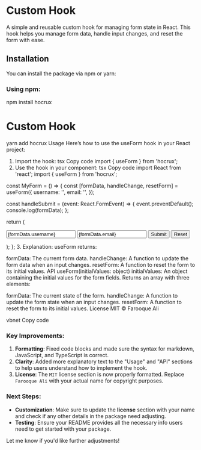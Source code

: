 # Custom Hook

A simple and reusable custom hook for managing form state in React. This hook helps you manage form data, handle input changes, and reset the form with ease.

## Installation

You can install the package via npm or yarn:

### Using npm:

npm install hocrux

# Custom Hook

yarn add hocrux
Usage
Here’s how to use the useForm hook in your React project:

1. Import the hook:
tsx
Copy code
import { useForm } from 'hocrux';
2. Use the hook in your component:
tsx
Copy code
import React from 'react';
import { useForm } from 'hocrux';

const MyForm = () => {
  const [formData, handleChange, resetForm] = useForm({
    username: '',
    email: '',
  });

  const handleSubmit = (event: React.FormEvent) => {
    event.preventDefault();
    console.log(formData);
  };

  return (
    <form onSubmit={handleSubmit}>
      <input
        type="text"
        name="username"
        value={formData.username}
        onChange={handleChange}
      />
      <input
        type="email"
        name="email"
        value={formData.email}
        onChange={handleChange}
      />
      <button type="submit">Submit</button>
      <button type="button" onClick={resetForm}>Reset</button>
    </form>
  );
};
3. Explanation:
useForm returns:

formData: The current form data.
handleChange: A function to update the form data when an input changes.
resetForm: A function to reset the form to its initial values.
API
useForm(initialValues: object)
initialValues: An object containing the initial values for the form fields.
Returns an array with three elements:

formData: The current state of the form.
handleChange: A function to update the form state when an input changes.
resetForm: A function to reset the form to its initial values.
License
MIT © Farooque Ali

vbnet
Copy code

### Key Improvements:
1. **Formatting**: Fixed code blocks and made sure the syntax for markdown, JavaScript, and TypeScript is correct.
2. **Clarity**: Added more explanatory text to the "Usage" and "API" sections to help users understand how to implement the hook.
3. **License**: The `MIT` license section is now properly formatted. Replace `Farooque Ali` with your actual name for copyright purposes.

### Next Steps:
- **Customization**: Make sure to update the **license** section with your name and check if any other details in the package need adjusting.
- **Testing**: Ensure your README provides all the necessary info users need to get started with your package.

Let me know if you'd like further adjustments!
```bash
